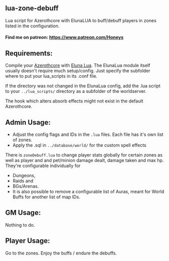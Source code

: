 ## lua-zone-debuff
Lua script for Azerothcore with ElunaLUA to buff/debuff players in zones listed in the configuration.

#### Find me on patreon: https://www.patreon.com/Honeys

## Requirements:
Compile your [Azerothcore](https://github.com/azerothcore/azerothcore-wotlk) with [Eluna Lua](https://www.azerothcore.org/catalogue-details.html?id=131435473#/details/413964782).
The ElunaLua module itself usually doesn't require much setup/config. Just specify the subfolder where to put your lua_scripts in its .conf file.

If the directory was not changed in the ElunaLua config, add the .lua script to your `../lua_scripts/` directory as a subfolder of the worldserver.

The hook which alters absorb effects might not exist in the default Azerothcore.

## Admin Usage:
- Adjust the config flags and IDs in the `.lua` files. Each file has it's own list of zones.
- Apply the .sql in `../database/world/` for the custom spell effects


There is `zoneDebuff.lua` to change player stats globally for certain zones as well as player and and pet/minion damage dealt, damage taken and max hp.
They're configurable individually for
- Dungeons, 
- Raids and 
- BGs/Arenas.
- It is also possible to remove a configurable list of Auras, meant for World Buffs for another list of map IDs.

## GM Usage:
Nothing to do.

## Player Usage:
Go to the zones. Enjoy the buffs / endure the debuffs.
